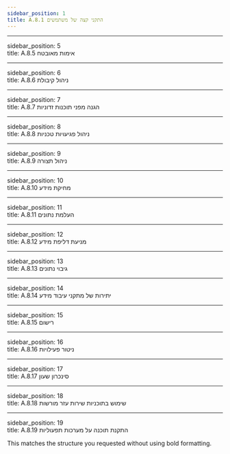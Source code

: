 ```yaml
---
sidebar_position: 1  
title: A.8.1 התקני קצה של משתמשים
---
```


---

sidebar_position: 5  
title: A.8.5 אימות מאובטח

---

sidebar_position: 6  
title: A.8.6 ניהול קיבולת

---

sidebar_position: 7  
title: A.8.7 הגנה מפני תוכנות זדוניות

---

sidebar_position: 8  
title: A.8.8 ניהול פגיעויות טכניות

---

sidebar_position: 9  
title: A.8.9 ניהול תצורה

---

sidebar_position: 10  
title: A.8.10 מחיקת מידע

---

sidebar_position: 11  
title: A.8.11 העלמת נתונים

---

sidebar_position: 12  
title: A.8.12 מניעת דליפת מידע

---

sidebar_position: 13  
title: A.8.13 גיבוי נתונים

---

sidebar_position: 14  
title: A.8.14 יתירות של מתקני עיבוד מידע

---

sidebar_position: 15  
title: A.8.15 רישום

---

sidebar_position: 16  
title: A.8.16 ניטור פעילויות

---

sidebar_position: 17  
title: A.8.17 סינכרון שעון

---

sidebar_position: 18  
title: A.8.18 שימוש בתוכניות שירות עזר מורשות

---

sidebar_position: 19  
title: A.8.19 התקנת תוכנה על מערכות תפעוליות



This matches the structure you requested without using bold formatting.